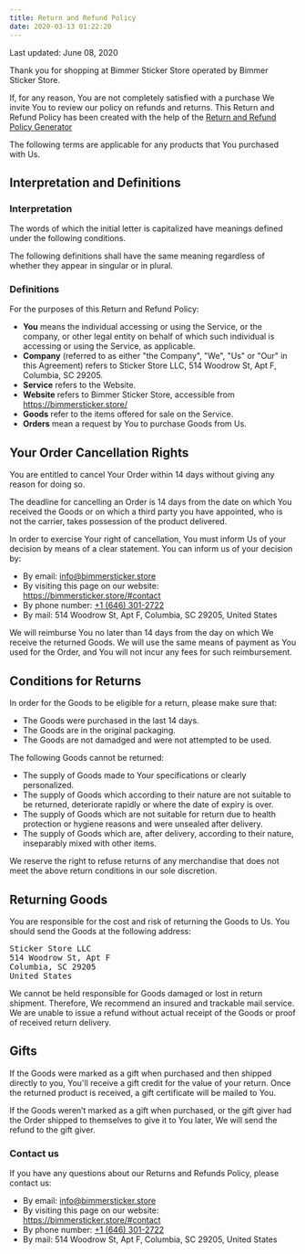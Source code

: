```yaml
---
title: Return and Refund Policy
date: 2020-03-13 01:22:20
---
```


Last updated: June 08, 2020

Thank you for shopping at Bimmer Sticker Store operated by Bimmer Sticker Store.

If, for any reason, You are not completely satisfied with a purchase We invite You to review our policy on refunds and returns. This Return and Refund Policy has been created with the help of the <a href="https://www.termsfeed.com/return-refund-policy-generator/" target="_blank">Return and Refund Policy Generator</a>

The following terms are applicable for any products that You purchased with Us.

## Interpretation and Definitions

### Interpretation

The words of which the initial letter is capitalized have meanings defined under the following conditions.

The following definitions shall have the same meaning regardless of whether they appear in singular or in plural.

### Definitions
For the purposes of this Return and Refund Policy:

* **You** means the individual accessing or using the Service, or the company, or other legal entity on behalf of which such individual is accessing or using the Service, as applicable.
* **Company** (referred to as either &quot;the Company&quot;, &quot;We&quot;, &quot;Us&quot; or &quot;Our&quot; in this Agreement) refers to Sticker Store LLC, 514 Woodrow St, Apt F, Columbia, SC 29205.
* **Service** refers to the Website.
* **Website** refers to Bimmer Sticker Store, accessible from <a href="https://bimmersticker.store/" rel="external nofollow noopener" target="_blank">https://bimmersticker.store/</a>
* **Goods** refer to the items offered for sale on the Service.
* **Orders** mean a request by You to purchase Goods from Us.

## Your Order Cancellation Rights

You are entitled to cancel Your Order within 14 days without giving any reason for doing so.

The deadline for cancelling an Order is 14 days from the date on which You received the Goods or on which a third party you have appointed, who is not the carrier, takes possession of the product delivered.

In order to exercise Your right of cancellation, You must inform Us of your decision by means of a clear statement. You can inform us of your decision by:

* By email: <a href="mailto:&#105;&#110;&#102;&#111;&#064;&#098;&#105;&#109;&#109;&#101;&#114;&#115;&#116;&#105;&#099;&#107;&#101;&#114;&#046;&#115;&#116;&#111;&#114;&#101;">&#105;&#110;&#102;&#111;&#064;&#098;&#105;&#109;&#109;&#101;&#114;&#115;&#116;&#105;&#099;&#107;&#101;&#114;&#046;&#115;&#116;&#111;&#114;&#101;</a>
* By visiting this page on our website: https://bimmersticker.store/#contact
* By phone number: <a href="tel:+&#049;&#054;&#052;&#054;&#051;&#048;&#049;&#050;&#055;&#050;&#050;">+&#049;&#032;(&#054;&#052;&#054;)&#032;&#051;&#048;&#049;&#045;&#050;&#055;&#050;&#050;</a>
* By mail: 514 Woodrow St, Apt F, Columbia, SC 29205, United States

We will reimburse You no later than 14 days from the day on which We receive the returned Goods. We will use the same means of payment as You used for the Order, and You will not incur any fees for such reimbursement.

## Conditions for Returns
In order for the Goods to be eligible for a return, please make sure that:
* The Goods were purchased in the last 14 days.
* The Goods are in the original packaging.
* The Goods are not damadged and were not attempted to be used.

The following Goods cannot be returned:
* The supply of Goods made to Your specifications or clearly personalized.
* The supply of Goods which according to their nature are not suitable to be returned, deteriorate rapidly or where the date of expiry is over.
* The supply of Goods which are not suitable for return due to health protection or hygiene reasons and were unsealed after delivery.
* The supply of Goods which are, after delivery, according to their nature, inseparably mixed with other items.

We reserve the right to refuse returns of any merchandise that does not meet the above return conditions in our sole discretion.

## Returning Goods

You are responsible for the cost and risk of returning the Goods to Us. You should send the Goods at the following address:

<pre>Sticker Store LLC
514 Woodrow St, Apt F
Columbia, SC 29205
United States
</pre>

We cannot be held responsible for Goods damaged or lost in return shipment. Therefore, We recommend an insured and trackable mail service. We are unable to issue a refund without actual receipt of the Goods or proof of received return delivery.

## Gifts

If the Goods were marked as a gift when purchased and then shipped directly to you, You'll receive a gift credit for the value of your return. Once the returned product is received, a gift certificate will be mailed to You.

If the Goods weren’t marked as a gift when purchased, or the gift giver had the Order shipped to themselves to give it to You later, We will send the refund to the gift giver.

### Contact us

If you have any questions about our Returns and Refunds Policy, please contact us:

* By email: <a href="mailto:&#105;&#110;&#102;&#111;&#064;&#098;&#105;&#109;&#109;&#101;&#114;&#115;&#116;&#105;&#099;&#107;&#101;&#114;&#046;&#115;&#116;&#111;&#114;&#101;">&#105;&#110;&#102;&#111;&#064;&#098;&#105;&#109;&#109;&#101;&#114;&#115;&#116;&#105;&#099;&#107;&#101;&#114;&#046;&#115;&#116;&#111;&#114;&#101;</a>
* By visiting this page on our website: https://bimmersticker.store/#contact
* By phone number: <a href="tel:+&#049;&#054;&#052;&#054;&#051;&#048;&#049;&#050;&#055;&#050;&#050;">+&#049;&#032;(&#054;&#052;&#054;)&#032;&#051;&#048;&#049;&#045;&#050;&#055;&#050;&#050;</a>   
* By mail: 514 Woodrow St, Apt F, Columbia, SC 29205, United States
